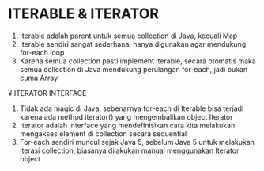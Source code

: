 # ITERABLE & ITERATOR

1. Iterable adalah parent untuk semua collection di Java, kecuali Map
2. Iterable sendiri sangat sederhana, hanya digunakan agar mendukung for-each loop
3. Karena semua collection pasti implement iterable, secara otomatis maka semua collection di Java mendukung perulangan for-each, jadi bukan cuma Array

¥ ITERATOR INTERFACE

1. Tidak ada magic di Java, sebenarnya for-each di Iterable bisa terjadi karena ada method iterator() yang mengembalikan object Iterator
2. Iterator adalah interface yang mendefinisikan cara kita melakukan mengakses element di collection secara sequential
3. For-each sendiri muncul sejak Java 5, sebelum Java 5 untuk melakukan iterasi collection, biasanya dilakukan manual menggunakan Iterator object

